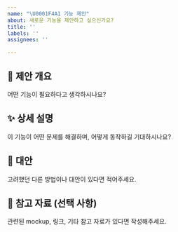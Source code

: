 ```yaml
---
name: "\U0001F4A1 기능 제안"
about: 새로운 기능을 제안하고 싶으신가요?
title: ''
labels: ''
assignees: ''

---
```


## 🧩 제안 개요
어떤 기능이 필요하다고 생각하시나요?

## ✨ 상세 설명
이 기능이 어떤 문제를 해결하며, 어떻게 동작하길 기대하시나요?

## 🔄 대안
고려했던 다른 방법이나 대안이 있다면 적어주세요.

## 📎 참고 자료 (선택 사항)
관련된 mockup, 링크, 기타 참고 자료가 있다면 작성해주세요.
